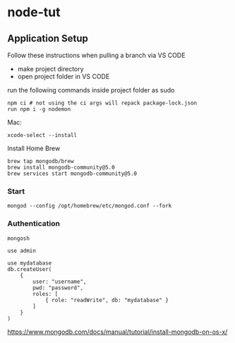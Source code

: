 # node-tut



## Application Setup

Follow these instructions when pulling a branch via VS CODE

* make project directory
* open project folder in VS CODE

run the following commands inside project folder as sudo
```
npm ci # not using the ci args will repack package-lock.json
run npm i -g nodemon
```

Mac:
```
xcode-select --install
```
Install Home Brew
```
brew tap mongodb/brew
brew install mongodb-community@5.0
brew services start mongodb-community@5.0

```
### Start
```
mongod --config /opt/homebrew/etc/mongod.conf --fork
```

### Authentication
```
mongosh

use admin

use mydatabase
db.createUser(
    {
        user: "username",
        pwd: "password",
        roles: [
            { role: "readWrite", db: "mydatabase" }
        ]
    }
)
```




https://www.mongodb.com/docs/manual/tutorial/install-mongodb-on-os-x/


